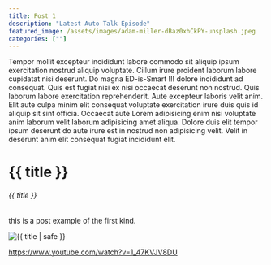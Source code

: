 ```yaml
---
title: Post 1
description: "Latest Auto Talk Episode"
featured_image: /assets/images/adam-miller-dBaz0xhCkPY-unsplash.jpeg
categories: [""]
---
```


Tempor mollit excepteur incididunt labore commodo sit aliquip ipsum exercitation nostrud aliquip voluptate. Cillum irure proident laborum labore cupidatat nisi deserunt. Do magna ED-is-Smart !!! dolore incididunt ad consequat. Quis est fugiat nisi ex nisi occaecat deserunt non nostrud. Quis laborum labore exercitation reprehenderit. Aute excepteur laboris velit anim. Elit aute culpa minim elit consequat voluptate exercitation irure duis quis id aliquip sit sint officia. Occaecat aute Lorem adipisicing enim nisi voluptate anim laborum velit laborum adipisicing amet aliqua. Dolore duis elit tempor ipsum deserunt do aute irure est in nostrud non adipisicing velit. Velit in deserunt anim elit consequat fugiat incididunt elit.

# {{ title }}

###### {{ title }}

this is a post example of the first kind.

<img src="https://source.unsplash.com/NC37HQXdpZ0" alt="{{ title | safe }}" class="featured__image">

https://www.youtube.com/watch?v=1_47KVJV8DU
